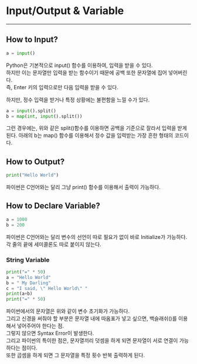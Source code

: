 # Input/Output & Variable
---
## How to Input?
```python
a = input()
```
Python은 기본적으로 input() 함수를 이용하여, 입력을 받을 수 있다.  
하지만 이는 문자열만 입력을 받는 함수이기 때문에 공백 또한 문자열에 집어 넣어버린다.  
즉, Enter 키의 입력으로만 다음 입력을 받을 수 있다.  

하지만, 정수 입력을 받거나 특정 상황에는 불편함을 느낄 수가 있다.  
```python
a = input().split()
b = map(int, input().split())
```
그런 경우에는, 위와 같은 split()함수를 이용하면 공백을 기준으로 잘라서 입력을 받게 된다.
아래의 b는 map() 함수를 이용해서 정수 값을 입력받는 가장 흔한 형태의 코드이다.

## How to Output?
```python
print("Hello World")
```
파이썬은 C언어와는 달리 그냥 print() 함수를 이용해서 출력이 가능하다.  

## How to Declare Variable?
```python
a = 1000
b = 200
```
파이썬은 C언어와는 달리 변수의 선언이 따로 필요가 없이 바로 Initialize가 가능하다.  
각 줄의 끝에 세미콜론도 따로 붙이지 않는다.

### String Variable
```python
print("=" * 50)
a = "Hello World"
b = " My Darling"
c = "I said, \" Hello World\" "
print(a+b)
print("=" * 50) 
```
파이썬에서의 문자열은 위와 같이 변수 초기화가 가능하다.  
그리고 신경을 써줘야 할 부분은 문자열 내에 따옴표가 넣고 싶으면, 백슬래쉬(\)를 이용해서 넣어주어야 한다는 점.  
그렇지 않으면 Syntax Error이 발생한다.   
그리고 파이썬의 특이한 점은, 문자열끼리 덧셈을 하게 되면 문자열이 서로 연결이 가능하다는 점이다.  
또한 곱셈을 하게 되면 그 문자열을 특정 횟수 반복 출력하게 된다.
